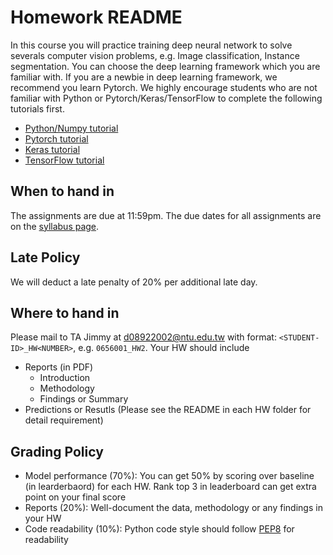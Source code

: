# Homework README
In this course you will practice training deep neural network to solve severals computer vision problems, e.g. Image classification, Instance segmentation. You can choose the deep learning framework which you are familiar with. If you are a newbie in deep learning framework, we recommend you learn Pytorch. We highly encourage students who are not familiar with Python or Pytorch/Keras/TensorFlow to complete the following tutorials first.
- [Python/Numpy tutorial](http://cs231n.github.io/python-numpy-tutorial/)
- [Pytorch tutorial](https://pytorch.org/tutorials/)
- [Keras tutorial](https://elitedatascience.com/keras-tutorial-deep-learning-in-python)
- [TensorFlow tutorial](https://www.tensorflow.org/tutorials)

## When to hand in
The assignments are due at 11:59pm. The due dates for all assignments are on the [syllabus page](https://github.com/NCTU-VRDL/CS_IOC5008#syllabus).
## Late Policy
We will deduct a late penalty of 20% per additional late day.
## Where to hand in
Please mail to TA Jimmy at d08922002@ntu.edu.tw with format: ```<STUDENT-ID>_HW<NUMBER>```, e.g. ```0656001_HW2```. Your HW should include
- Reports (in PDF)
  - Introduction
  - Methodology
  - Findings or Summary
- Predictions or Resutls (Please see the README in each HW folder for detail requirement)
## Grading Policy
- Model performance (70%): You can get 50% by scoring over baseline (in learderbaord) for each HW. Rank top 3 in leaderboard can get extra point on your final score
- Reports (20%): Well-document the data, methodology or any findings in your HW
- Code readability (10%): Python code style should follow [PEP8](https://realpython.com/python-pep8/) for readability
